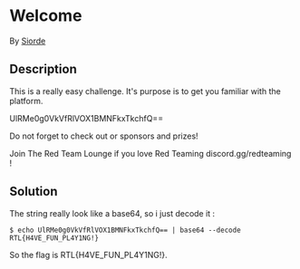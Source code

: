 # Welcome

By [Siorde](https://github.com/Siorde)

## Description
This is a really easy challenge. It's purpose is to get you familiar with the platform.

UlRMe0g0VkVfRlVOX1BMNFkxTkchfQ==

Do not forget to check out or sponsors and prizes!

Join The Red Team Lounge if you love Red Teaming discord.gg/redteaming !

## Solution
The string really look like a base64, so i just decode it :
```
$ echo UlRMe0g0VkVfRlVOX1BMNFkxTkchfQ== | base64 --decode 
RTL{H4VE_FUN_PL4Y1NG!}
```
So the flag is RTL{H4VE_FUN_PL4Y1NG!}.
